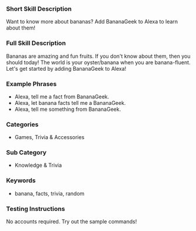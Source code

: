 ### Short Skill Description

Want to know more about bananas? Add BananaGeek to Alexa to learn about them!

### Full Skill Description

Bananas are amazing and fun fruits. If you don't know about them, then you should today! The world is your oyster/banana when you are banana-fluent. Let's get started by adding BananaGeek to Alexa!

### Example Phrases

- Alexa, tell me a fact from BananaGeek.
- Alexa, let banana facts tell me a BananaGeek.
- Alexa, tell me something from BananaGeek.

### Categories

- Games, Trivia & Accessories

### Sub Category

- Knowledge & Trivia

### Keywords

- banana, facts, trivia, random


### Testing Instructions

No accounts required. Try out the sample commands!

